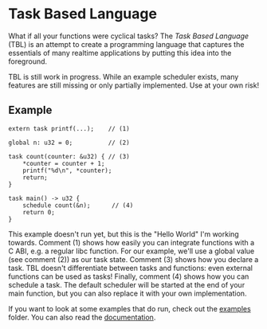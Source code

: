 # Task Based Language

What if all your functions were cyclical tasks? The *Task Based Language* (TBL) is an attempt
to create a programming language that captures the essentials of many realtime applications
by putting thís idea into the foreground.

TBL is still work in progress. While an example scheduler exists, many features are still
missing or only partially implemented. Use at your own risk!

## Example

```
extern task printf(...);    // (1)

global n: u32 = 0;          // (2)

task count(counter: &u32) { // (3)
    *counter = counter + 1;
    printf("%d\n", *counter);
    return;
}

task main() -> u32 {
    schedule count(&n);      // (4)
    return 0;
}
```

This example doesn't run yet, but this is the "Hello World" I'm working towards.
Comment (1) shows how easily you can integrate functions with a C ABI, e.g. a regular
libc function. For our example, we'll use a global value (see comment (2)) as our
task state. Comment (3) shows how you declare a task. TBL doesn't differentiate
between tasks and functions: even external functions can be used as tasks! Finally,
comment (4) shows how you can schedule a task. The default scheduler will be started
at the end of your main function, but you can also replace it with your own implementation.

If you want to look at some examples that do run, check out the [examples](examples)
folder. You can also read the [documentation](docs).